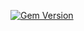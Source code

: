 [![Gem Version](https://badge.fury.io/rb/ember-auth-module-ember_data-rails.png)](http://badge.fury.io/rb/ember-auth-module-ember_data-rails)
